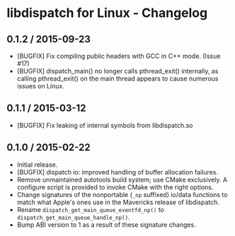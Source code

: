 # libdispatch for Linux - Changelog

## 0.1.2 / 2015-09-23
- [BUGFIX] Fix compiling public headers with GCC in C++ mode. (Issue #17)
- [BUGFIX] dispatch_main() no longer calls pthread_exit() internally, as
  calling pthread_exit() on the main thread appears to cause numerous issues on
  Linux.

## 0.1.1 / 2015-03-12
- [BUGFIX] Fix leaking of internal symbols from libdispatch.so

## 0.1.0 / 2015-02-22
- Initial release.
- [BUGFIX] dispatch io: improved handling of buffer allocation failures.
- Remove unmaintained autotools build system; use CMake exclusively. A
  configure script is provided to invoke CMake with the right options.
- Change signatures of the nonportable (`_np` suffixed) io/data functions to
  match what Apple's ones use in the Mavericks release of libdispatch.
- Rename `dispatch_get_main_queue_eventfd_np()` to
  `dispatch_get_main_queue_handle_np()`.
- Bump ABI version to 1 as a result of these signature changes.
